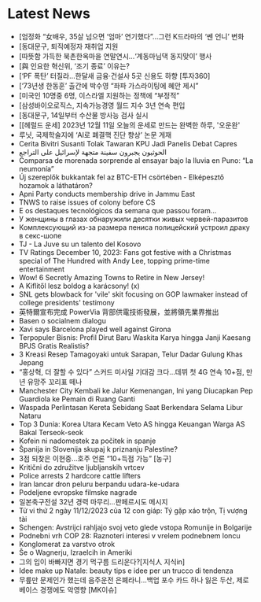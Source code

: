 # Latest News
-  [엄정화 “女배우, 35살 넘으면 ‘엄마’ 연기했다”…그런 K드라마의 ‘쎈 언니’ 변화
-  [동대문구, 퇴직예정자 재취업 지원
-  [따뜻함 가득한 북촌한옥마을 연말연시…‘계동마님댁 동지맞이’ 행사
-  [與 인요한 혁신위, ‘조기 종료’ 이유는?
-  [‘PF 폭탄’ 터질라…한달새 금융·건설사 5곳 신용도 하향 [투자360]
-  [‘73년생 한동훈’ 출간에 박수영 “좌파 가스라이팅에 혜안 제시”
-  [미국인 10명중 6명, 이스라엘 지원하는 정책에 “부정적”
-  [삼성바이오로직스, 지속가능경영 월드 지수 3년 연속 편입
-  [동대문구, 14일부터 수산물 방사능 검사 실시
-  [[헤럴드 운세] 2023년 12월 11일 오늘의 운세로 만드는 완벽한 하루, '오운완'
-  루닛, 국제학술지에 ‘AI로 폐결핵 진단 향상’ 논문 게재
-  Cerita Bivitri Susanti Tolak Tawaran KPU Jadi Panelis Debat Capres
-  الحوثيون يجبرون سفينة متجهة لإسرائيل على التراجع
-  Comparsa de morenada sorprende al ensayar bajo la lluvia en Puno: “La neumonía”
-  Új szereplők bukkantak fel az BTC-ETH csörtében - Elképesztő hozamok a láthatáron?
-  Apni Party conducts membership drive in Jammu East
-  TNWS to raise issues of colony before CS
-  E os destaques tecnológicos da semana que passou foram…
-  У женщины в глазах обнаружили десятки живых червей-паразитов
-  Комплексующий из-за размера пениса полицейский устроил драку в секс-шопе
-  TJ - La Juve su un talento del Kosovo
-  TV Ratings December 10, 2023: Fans got festive with a Christmas special of The Hundred with Andy Lee, topping prime-time entertainment
-  Wow! 6 Secretly Amazing Towns to Retire in New Jersey!
-  A Kiflitől lesz boldog a karácsony! (x)
-  SNL gets blowback for 'vile' skit focusing on GOP lawmaker instead of college presidents' testimony
-  英特爾宣布完成 PowerVia 背部供電技術發展，並將領先業界推出
-  Basen o socialnem dialogu
-  Xavi says Barcelona played well against Girona
-  Terpopuler Bisnis: Profil Dirut Baru Waskita Karya hingga Janji Kaesang BPJS Gratis Realistis?
-  3 Kreasi Resep Tamagoyaki untuk Sarapan, Telur Dadar Gulung Khas Jepang
-  “홍상혁, 더 잘할 수 있다” 스커드 미사일 기대감 크다…데뷔 첫 4G 연속 10+점, 만년 유망주 꼬리표 떼나
-  Manchester City Kembali ke Jalur Kemenangan, Ini yang Diucapkan Pep Guardiola ke Pemain di Ruang Ganti
-  Waspada Perlintasan Kereta Sebidang Saat Berkendara Selama Libur Nataru
-  Top 3 Dunia: Korea Utara Kecam Veto AS hingga Keuangan Warga AS Bakal Terseok-seok
-  Kofein ni nadomestek za počitek in spanje
-  Španija in Slovenija skupaj k priznanju Palestine?
-  3점 되찾은 이현중…호주 언론 “10+득점 가능” [농구]
-  Kritični do združitve ljubljanskih vrtcev
-  Police arrests 2 hardcore cattle lifters
-  Iran lancar dron peluru berpandu udara-ke-udara
-  Podeljene evropske filmske nagrade
-  일본축구전설 32년 경력 마무리…판페르시도 메시지
-  Tử vi thứ 2 ngày 11/12/2023 của 12 con giáp: Tý gặp xáo trộn, Tị vượng tài
-  Schengen: Avstrijci rahljajo svoj veto glede vstopa Romunije in Bolgarije
-  Podnebni vrh COP 28: Raznoteri interesi v vrelem podnebnem loncu
-  Konglomerat za varstvo otrok
-  Še o Wagnerju, Izraelcih in Ameriki
-  그의 입이 바빠지면 경기 먹구름 드리운다?[지식人 지식in]
-  Idee make up Natale: beauty tips e idee per un trucco di tendenza
-  무릎만 문제인가 했는데 음주운전 은폐라니…백업 포수 카드 하나 잃은 두산, 제로베이스 경쟁에도 악영향 [MK이슈]
